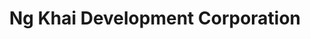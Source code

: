 ---
title: "Ng Khai Development Corporation"
url: /mandaue-city/ng-khai-development-corporation/
shop: Computer
---